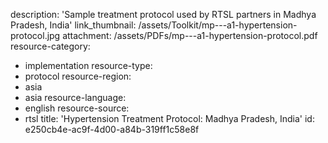 description: 'Sample treatment protocol used by RTSL partners in Madhya Pradesh, India'
link_thumbnail: /assets/Toolkit/mp---a1-hypertension-protocol.jpg
attachment: /assets/PDFs/mp---a1-hypertension-protocol.pdf
resource-category:
  - implementation
resource-type:
  - protocol
resource-region:
  - asia
  - asia
resource-language:
  - english
resource-source:
  - rtsl
title: 'Hypertension Treatment Protocol: Madhya Pradesh, India'
id: e250cb4e-ac9f-4d00-a84b-319ff1c58e8f
